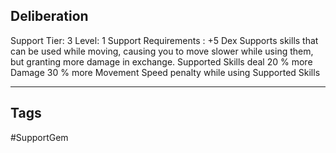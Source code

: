 ## Deliberation
Support
Tier: 3
Level: 1
Support Requirements : +5 Dex
Supports skills that can be used while moving, causing you to move slower while using them, but granting more damage in exchange.
Supported Skills deal 20 % more Damage
30 % more Movement Speed penalty while using Supported Skills

---
## Tags
#SupportGem
